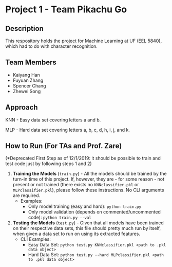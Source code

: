 # Project 1 - Team Pikachu Go

## Description
This respository holds the project for Machine Learning at UF (EEL 5840), which had to do with character recognition.

## Team Members
* Kaiyang Han
* Fuyuan Zhang
* Spencer Chang
* Zhewei Song

## Approach
KNN - Easy data set covering letters a and b.

MLP - Hard data set covering letters a, b, c, d, h, i, j, and k.

## How to Run (For TAs and Prof. Zare)
(*Deprecated First Step as of 12/1/2019: it should be possible to train and test code just by following steps 1 and 2)


1. **Training the Models** (`train.py`) - All the models should be trained by the turn-in time of this project. If, however, they are - for some reason - not present or not trained (there exists no `KNNclassifier.pkl` or `MLPclassifier.pkl`), please follow these instructions. No CLI arguments are required.
    - Examples:
        - Only model training (easy and hard): `python train.py`
        - Only model validation (depends on commented/uncommented code): `python train.py --val`
1. **Testing the Models** (`test.py`) - Given that all models have been trained on their respective data sets, this file should pretty much run by itself, when given a data set to run on using its extracted features.
    - CLI Examples: 
        - Easy Data Set: `python test.py KNNclassifier.pkl <path to .pkl data object>`
        - Hard Data Set: `python test.py --hard MLPclassifier.pkl <path to .pkl data object>`
